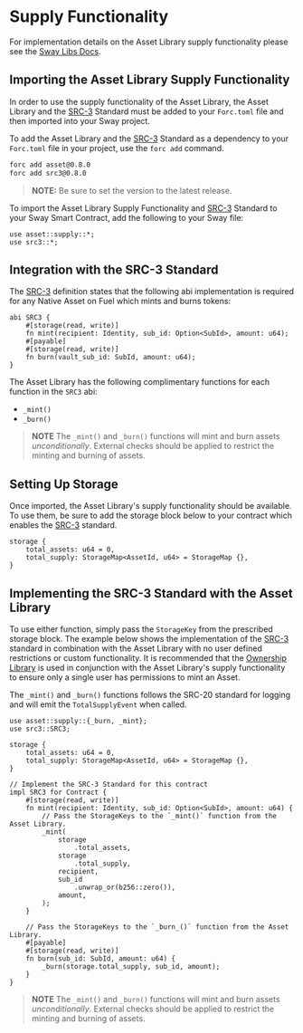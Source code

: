# Supply Functionality

For implementation details on the Asset Library supply functionality please see the [Sway Libs Docs](https://fuellabs.github.io/sway-libs/master/sway_libs/asset/asset/supply/index.html).

## Importing the Asset Library Supply Functionality

In order to use the supply functionality of the Asset Library, the Asset Library and the [SRC-3](https://docs.fuel.network/docs/sway-standards/src-3-minting-and-burning/) Standard must be added to your `Forc.toml` file and then imported into your Sway project.

To add the Asset Library and the [SRC-3](https://docs.fuel.network/docs/sway-standards/src-3-minting-and-burning/) Standard as a dependency to your `Forc.toml` file in your project, use the `forc add` command.

```bash
forc add asset@0.8.0
forc add src3@0.8.0
```

> **NOTE:** Be sure to set the version to the latest release.

To import the Asset Library Supply Functionality and [SRC-3](https://docs.fuel.network/docs/sway-standards/src-3-minting-and-burning/) Standard to your Sway Smart Contract, add the following to your Sway file:

```sway
use asset::supply::*;
use src3::*;
```

## Integration with the SRC-3 Standard

The [SRC-3](https://docs.fuel.network/docs/sway-standards/src-3-minting-and-burning/) definition states that the following abi implementation is required for any Native Asset on Fuel which mints and burns tokens:

```sway
abi SRC3 {
    #[storage(read, write)]
    fn mint(recipient: Identity, sub_id: Option<SubId>, amount: u64);
    #[payable]
    #[storage(read, write)]
    fn burn(vault_sub_id: SubId, amount: u64);
}
```

The Asset Library has the following complimentary functions for each function in the `SRC3` abi:

- `_mint()`
- `_burn()`

> **NOTE** The `_mint()` and `_burn()` functions will mint and burn assets *unconditionally*. External checks should be applied to restrict the minting and burning of assets.

## Setting Up Storage

Once imported, the Asset Library's supply functionality should be available. To use them, be sure to add the storage block below to your contract which enables the [SRC-3](https://docs.fuel.network/docs/sway-standards/src-3-minting-and-burning/) standard.

```sway
storage {
    total_assets: u64 = 0,
    total_supply: StorageMap<AssetId, u64> = StorageMap {},
}
```

## Implementing the SRC-3 Standard with the Asset Library

To use either function, simply pass the `StorageKey` from the prescribed storage block. The example below shows the implementation of the [SRC-3](https://docs.fuel.network/docs/sway-standards/src-3-minting-and-burning/) standard in combination with the Asset Library with no user defined restrictions or custom functionality. It is recommended that the [Ownership Library](../ownership/index.md) is used in conjunction with the Asset Library's supply functionality to ensure only a single user has permissions to mint an Asset.

The `_mint()` and `_burn()` functions follows the SRC-20 standard for logging and will emit the `TotalSupplyEvent` when called.

```sway
use asset::supply::{_burn, _mint};
use src3::SRC3;

storage {
    total_assets: u64 = 0,
    total_supply: StorageMap<AssetId, u64> = StorageMap {},
}

// Implement the SRC-3 Standard for this contract
impl SRC3 for Contract {
    #[storage(read, write)]
    fn mint(recipient: Identity, sub_id: Option<SubId>, amount: u64) {
        // Pass the StorageKeys to the `_mint()` function from the Asset Library.
        _mint(
            storage
                .total_assets,
            storage
                .total_supply,
            recipient,
            sub_id
                .unwrap_or(b256::zero()),
            amount,
        );
    }

    // Pass the StorageKeys to the `_burn_()` function from the Asset Library.
    #[payable]
    #[storage(read, write)]
    fn burn(sub_id: SubId, amount: u64) {
        _burn(storage.total_supply, sub_id, amount);
    }
}
```

> **NOTE** The `_mint()` and `_burn()` functions will mint and burn assets *unconditionally*. External checks should be applied to restrict the minting and burning of assets.
